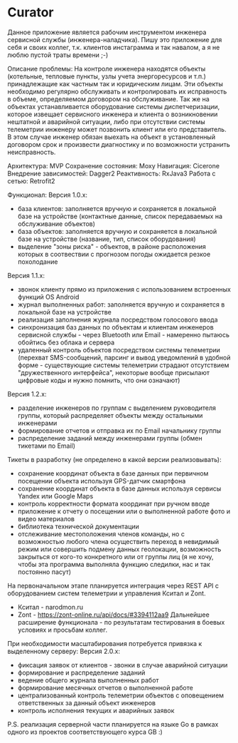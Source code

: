 # Curator
Данное приложение является рабочим инструментом инженера сервисной службы (инженера-наладчика). Пишу это приложение для себя и своих коллег, т.к. клиентов инстаграмма и так навалом, а я не люблю пустой траты времени ;-)

Описание проблемы:
На контроле инженера находятся объекты (котельные, тепловые пункты, узлы учета энергоресурсов и т.п.) принадлежащие как частным так и юридическим лицам. Эти объекты необходимо регулярно обслуживать и контролировать их исправность в объеме, определяемом договором на обслуживание. Так же на объектах устанавливается оборудование системы диспетчеризации, которое извещает сервисного инженера и клиента о возникновении нештатной и аварийной ситуации, либо при отсутствии системы телеметрии инженеру может позвонить клиент или его представитель. В этом случае инженер обязан выехать на объект в установленный договором срок и произвести диагностику и по возможности устранить неисправность.

Архитектура: MVP
Сохранение состояния: Moxy
Навигация: Cicerone
Внедрение зависимостей: Dagger2
Реактивность: RxJava3
Работа с сетью: Retrofit2

Функционал:
Версия 1.0.х:
- база клиентов: заполняется вручную и сохраняется в локальной базе на устройстве (контактные данные, список передаваемых на обслуживание объектов)
- база объектов: заполняется вручную и сохраняется в локальной базе на устройстве (название, тип, список оборудования)
- выделение "зоны риска" - объектов, в районе расположения которых в соотвествии с прогнозом погоды ожидается резкое похолодание

Версия 1.1.х:
- звонок клиенту прямо из приложения с использованием встроенных функций OS Android
- журнал выполненных работ: заполняется вручную и сохраняется в локальной базе на устройстве
- реализация заполнения журнала посредством голосового ввода
- синхронизация баз данных по объектам и клиентам инженеров сервисной службы - через Bluetooth или Email - намеренно пытаюсь обойтись без облака и сервера
- удаленный контроль объектов посредством системы телеметрии (перехват SMS-сообщений, парсинг и вывод уведомлений в удобной форме - существующие системы телеметрии страдают отсутствием "дружественного интерфейса", некоторые вообще присылают цифровые коды и нужно помнить, что они означают)

Версия 1.2.х:
- разделение инженеров по группам с выделением руководителя группы, который распределяет объекты между остальными инженерами
- формирование отчетов и отправка их по Email начальнику группы
- распределение заданий между инженерами группы (обмен тикетами по Email)

Тикеты в разработку (не определено в какой версии реализовывать):
- сохранение координат объекта в базе данных при первичном посещении объекта используя GPS-датчик смартфона
- сохранение координат объекта в базе данных используя сервисы Yandex или Google Maps
- контроль корректности формата координат при ручном вводе
- приложение к отчету о посещении или о выполненной работе фото и видео материалов
- библиотека технической документации
- отслеживание местоположения членов команды, но с возможностью любого члена осуществить переход в невидимый режим или совершить подмену данных геолокации, возможность закрыться от кого-то конкретного или от группы лиц (я не хочу, чтобы эта программа выполняла функцию следилки, нас и так постоянно пасут)

На первоначальном этапе планируется интеграция через REST API с оборудованием систем телеметрии и управления Кситал и Zont.
- Кситал - narodmon.ru
- Zont - https://zont-online.ru/api/docs/#3394112aa9
Дальнейшее расширение функционала - по результатам тестирования в боевых условиях и просьбам коллег.


При необходимости масштабирования потребуется привязка к выделенному серверу:
Версия 2.0.х:
- фиксация заявок от клиентов - звонки в случае аварийной ситуации
- формирование и распределение заданий
- ведение общего журнала выполненных работ
- формирование месячных отчетов о выполненной работе
- централизованный контроль телеметрии объектов с оповещением ответственных за данный объект инженеров
- контроль исполнения текущих и аварийных заявок

P.S. реализация серверной части планируется на языке Go в рамках одного из проектов соответствующего курса GB :)